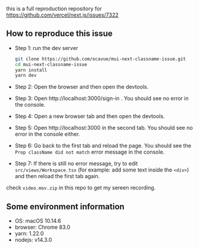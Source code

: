 
this is a full reproduction repository for https://github.com/vercel/next.js/issues/7322

## How to reproduce this issue

- Step 1: run the dev server

    ```bash
    git clone https://github.com/ocavue/mui-next-classname-issue.git
    cd mui-next-classname-issue
    yarn install
    yarn dev
    ```

- Step 2: Open the browser and then open the devtools.
- Step 3: Open http://localhost:3000/sign-in . You should see no error in the console.
- Step 4: Open a new browser tab and then open the devtools.
- Step 5: Open http://localhost:3000 in the second tab. You should see no error in the console either.
- Step 6: Go back to the first tab and reload the page. You should see the `Prop className did not match` error message in the console.
- Step 7: If there is still no error message, try to edit `src/views/Workspace.tsx` (for example: add some text inside the `<div>`) and then reload the first tab again.

check `video.mov.zip` in this repo to get my sereen recording.

## Some environment information

- OS: macOS 10.14.6
- browser: Chrome 83.0
- yarn: 1.22.0
- nodejs: v14.3.0
